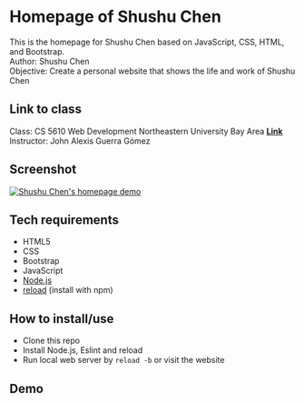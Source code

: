 # Homepage of Shushu Chen
This is the homepage for Shushu Chen based on JavaScript, CSS, HTML, and Bootstrap.  
Author: Shushu Chen  
Objective: Create a personal website that shows the life and work of Shushu Chen

## Link to class
Class: CS 5610 Web Development Northeastern University Bay Area [**Link**](https://johnguerra.co/classes/webDevelopment_fall_2021/)  
Instructor: John Alexis Guerra Gómez

## Screenshot
[![Shushu Chen's homepage demo](https://github.com/vanishima/vanishima.github.io/blob/main/demo/gif-demo.gif?raw=true)](https://vanishima.github.io/index.html)

## Tech requirements
* HTML5
* CSS
* Bootstrap
* JavaScript
* [Node.js](https://nodejs.org/en/download/)
* [reload](https://www.npmjs.com/package/reload) (install with npm)

## How to install/use
* Clone this repo
* Install Node.js, Eslint and reload
* Run local web server by `reload -b` or visit the website 

## Demo
